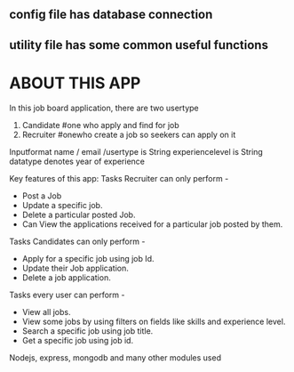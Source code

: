 ## config file has database connection 
## utility file has some common useful functions



# ABOUT THIS APP

In this job board application, there are two usertype 
1) Candidate  #one who apply and find for job
2) Recruiter   #onewho create a job so seekers can apply on it

Inputformat
name / email /usertype is String
experiencelevel is String datatype denotes year of experience


Key features of this app:
Tasks Recruiter can only perform - 
* Post a Job
* Update a specific job.
* Delete a particular posted Job.
* Can View the applications received for a particular job posted by them.

Tasks Candidates can only perform - 
* Apply for a specific job using job Id.
* Update their Job application.
* Delete a job application.

Tasks every user can perform - 
* View all jobs.
* View some jobs by using filters on fields like skills and experience level.
* Search a specific job using job title.
* Get a specific job using job id.


Nodejs, express, mongodb and many other modules used 